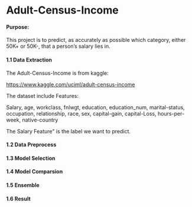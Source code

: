 # Adult-Census-Income

#### Purpose:

  This project is to predict, as accurately as possible which category, either 50K+ or 50K-, that a person’s salary lies in. 

#### 1.1 Data Extraction

  The Adult-Census-Income is from kaggle:
  
  https://www.kaggle.com/uciml/adult-census-income

  The dataset include Features:

  Salary, age, workclass, fnlwgt, education, education_num, marital-status, occupation, relationship, race, sex, capital-gain,
  capital-Loss, hours-per-week, native-country
  
  The Salary Feature" is the label we want to predict.
  
#### 1.2 Data Preprocess

#### 1.3 Model Selection


#### 1.4 Model Comparsion


#### 1.5 Ensemble


#### 1.6 Result

